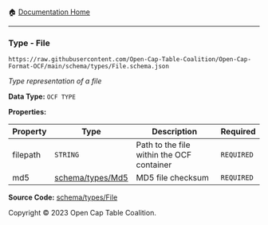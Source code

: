 :house: [Documentation Home](../../../README.md)

---

### Type - File

`https://raw.githubusercontent.com/Open-Cap-Table-Coalition/Open-Cap-Format-OCF/main/schema/types/File.schema.json`

_Type representation of a file_

**Data Type:** `OCF TYPE`

**Properties:**

| Property | Type                         | Description                               | Required   |
| -------- | ---------------------------- | ----------------------------------------- | ---------- |
| filepath | `STRING`                     | Path to the file within the OCF container | `REQUIRED` |
| md5      | [schema/types/Md5](./Md5.md) | MD5 file checksum                         | `REQUIRED` |

**Source Code:** [schema/types/File](../../../../schema/types/File.schema.json)

Copyright © 2023 Open Cap Table Coalition.
